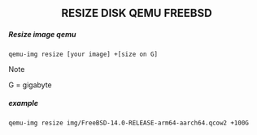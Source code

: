 <h2><p align="center">RESIZE DISK QEMU FREEBSD</h2></p>

##### Resize image qemu
```
qemu-img resize [your image] +[size on G]
```
>[!NOTE]
>G = gigabyte
>
##### example
```
qemu-img resize img/FreeBSD-14.0-RELEASE-arm64-aarch64.qcow2 +100G
```
